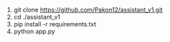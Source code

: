 1. git clone https://github.com/Pakon12/assistant_v1.git
2. cd ./assistant_v1
3. pip install -r requirements.txt
4. python app.py
